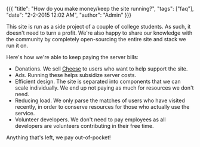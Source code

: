 {{{
  "title": "How do you make money/keep the site running?",
  "tags": ["faq"],
  "date": "2-2-2015 12:02 AM",
  "author": "Admin"
}}}

This site is run as a side project of a couple of college students.
As such, it doesn't need to turn a profit.
We're also happy to share our knowledge with the community by completely open-sourcing the entire site and stack we run it on.

Here's how we're able to keep paying the server bills:
* Donations.  We sell <a href='/carry' target="_blank">Cheese</a> to users who want to help support the site.
* Ads. Running these helps subsidize server costs.
* Efficient design.  The site is separated into components that we can scale individually.  We end up not paying as much for resources we don't need.
* Reducing load.  We only parse the matches of users who have visited recently, in order to conserve resources for those who actually use the service.
* Volunteer developers.  We don't need to pay employees as all developers are volunteers contributing in their free time.

Anything that's left, we pay out-of-pocket!
